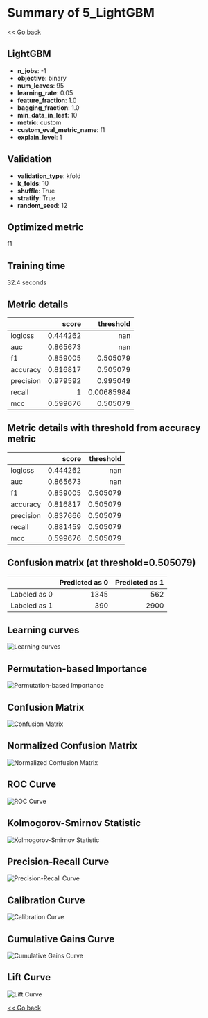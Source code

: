 # Summary of 5_LightGBM

[<< Go back](../README.md)


## LightGBM
- **n_jobs**: -1
- **objective**: binary
- **num_leaves**: 95
- **learning_rate**: 0.05
- **feature_fraction**: 1.0
- **bagging_fraction**: 1.0
- **min_data_in_leaf**: 10
- **metric**: custom
- **custom_eval_metric_name**: f1
- **explain_level**: 1

## Validation
 - **validation_type**: kfold
 - **k_folds**: 10
 - **shuffle**: True
 - **stratify**: True
 - **random_seed**: 12

## Optimized metric
f1

## Training time

32.4 seconds

## Metric details
|           |    score |    threshold |
|:----------|---------:|-------------:|
| logloss   | 0.444262 | nan          |
| auc       | 0.865673 | nan          |
| f1        | 0.859005 |   0.505079   |
| accuracy  | 0.816817 |   0.505079   |
| precision | 0.979592 |   0.995049   |
| recall    | 1        |   0.00685984 |
| mcc       | 0.599676 |   0.505079   |


## Metric details with threshold from accuracy metric
|           |    score |   threshold |
|:----------|---------:|------------:|
| logloss   | 0.444262 |  nan        |
| auc       | 0.865673 |  nan        |
| f1        | 0.859005 |    0.505079 |
| accuracy  | 0.816817 |    0.505079 |
| precision | 0.837666 |    0.505079 |
| recall    | 0.881459 |    0.505079 |
| mcc       | 0.599676 |    0.505079 |


## Confusion matrix (at threshold=0.505079)
|              |   Predicted as 0 |   Predicted as 1 |
|:-------------|-----------------:|-----------------:|
| Labeled as 0 |             1345 |              562 |
| Labeled as 1 |              390 |             2900 |

## Learning curves
![Learning curves](learning_curves.png)

## Permutation-based Importance
![Permutation-based Importance](permutation_importance.png)
## Confusion Matrix

![Confusion Matrix](confusion_matrix.png)


## Normalized Confusion Matrix

![Normalized Confusion Matrix](confusion_matrix_normalized.png)


## ROC Curve

![ROC Curve](roc_curve.png)


## Kolmogorov-Smirnov Statistic

![Kolmogorov-Smirnov Statistic](ks_statistic.png)


## Precision-Recall Curve

![Precision-Recall Curve](precision_recall_curve.png)


## Calibration Curve

![Calibration Curve](calibration_curve_curve.png)


## Cumulative Gains Curve

![Cumulative Gains Curve](cumulative_gains_curve.png)


## Lift Curve

![Lift Curve](lift_curve.png)



[<< Go back](../README.md)
